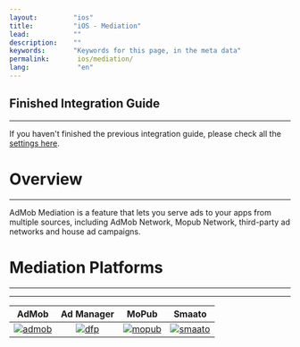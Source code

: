 ```yaml
---
layout:         "ios"
title:          "iOS - Mediation"
lead:           ""
description:    ""
keywords:       "Keywords for this page, in the meta data"
permalink:       ios/mediation/
lang:            "en"
---
```


## Finished Integration Guide
---
If you haven't finished the previous integration guide, please check all the [settings here](../integration-guide/).

# Overview
---
AdMob Mediation is a feature that lets you serve ads to your apps from multiple sources, including AdMob Network, Mopub Network, third-party ad networks and house ad campaigns.


# Mediation Platforms
---
---

| AdMob         | Ad Manager | MoPub        | Smaato         |
| :-----------: | :---------:| :-----------:| :------------: |
| [![admob]][1] | [![dfp]][2]| [![mopub]][3]| [![smaato]][4] |



[admob]: {{site.imgurl}}/admob-logo2.png
[dfp]:   {{site.imgurl}}/GoogleAdManagerLogo.png
[mopub]: {{site.imgurl}}/mopub-logo.png
[smaato]: {{site.imgurl}}/smaato-logo.png

[1]: admob
[2]: dfp
[3]: mopub
[4]: smaato
